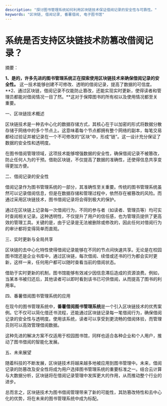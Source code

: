 ```yaml
---
description: "探讨图书管理系统如何利用区块链技术保证借阅记录的安全性与可靠性。"
keywords: "区块链, 借阅记录, 番薯借阅, 电子图书馆"
---
```

# 系统是否支持区块链技术防篡改借阅记录？

摘要：

**1、是的，许多先进的图书管理系统正在探索使用区块链技术来确保借阅记录的安全性。** 这一技术能够创建不可修改、透明的借阅记录，提高了数据的可信度。**2、通过区块链，借阅记录不仅能防止篡改，还能实现实时更新，使得读者和管理员都能对借阅情况一目了然。**这对于保障图书的所有权以及使用情况都至关重要。

一、区块链技术概述

区块链技术是一种去中心化的数据存储方式，其核心在于以加密的形式将数据分散存储于网络中的多个节点上。这意味着每个节点都拥有整个网络的副本，每笔交易都经过验证并被记录在一个不可修改的“区块”中，形成“链”。这一设计充分保证了数据的安全性和透明度。

在图书借阅管理领域，这项技术能够增强数据的安全性，确保借阅记录不被篡改，防止任何人为的干预。借助区块链，不仅提高了数据的准确性，还使得信息共享变得更加方便。

二、借阅记录的安全性

借阅记录作为图书管理系统的一部分，其准确性至关重要。传统的图书管理系统虽然可以记录借阅信息，但是在数据存储和管理过程中，依然存在被篡改的风险。而通过采用区块链技术，图书借阅记录将会得到极大的保护。

通过在区块链上记录每一次借阅行为，不同的参与者（如读者、管理员等）均可实时查阅相关记录。这种透明性，不仅提升了用户的信任感，也为管理员提供了更高效的管理工具。关键的是，由于记录是无法被删除或修改的，因此任何对借阅行为的审计都将变得简单而直观。

三、实时更新与全局共享

区块链的去中心化特性使得借阅记录能够在不同的节点间快速共享。无论是在校园图书馆还是企业书库中，通过区块链，每次借阅、续借或还书的行为都会实时更新，这样一来，任何用户都可以随时查看当前的借阅状态。

借助于实时更新的机制，图书馆能够有效减少因信息滞后造成的资源浪费。例如，当某本书被归还后，其他读者可以即时看到该书已可供借阅，从而提高了图书的利用率。

四、番薯借阅图书管理系统的应用

在现今的图书管理系统中，**番薯借阅图书管理系统**是一个引入区块链技术的优秀案例。它不仅可以简化借还书流程，还能通过区块链记录每一笔借阅行为，确保借阅记录的安全性与透明度。使用该系统，读者可以享受到更流畅的借阅体验，而管理员则可以高效管理借阅数据。

这种先进的解决方案不仅适用于校园图书馆，同样也适合各种企业和个人用户，推动了图书借阅的智能化发展。

五、未来展望

随着科技的不断发展，区块链技术将越来越多地被应用到图书管理中。未来，借阅记录的防篡改及安全性将成为用户选择图书管理系统的重要标准之一。结合云计算与大数据分析，区块链将在借阅记录管理中发挥更大的作用，从而推动整个行业的进步。

总而言之，区块链技术为图书借阅管理带来了新的可能性，其防篡改特性和去中心化的优势，将在未来的图书管理系统中成为标配。
